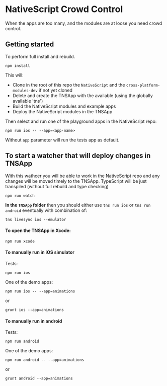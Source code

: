 # NativeScript Crowd Control
When the apps are too many, and the modules are at loose you need crowd control.

## Getting started
To perform full install and rebuild.
```
npm install
```
This will:
 - Clone in the root of this repo the `NativeScript` and the `cross-platform-modules-dev` if not yet cloned
 - Delete and create the TNSApp with the available (using the globally available 'tns')
 - Build the NativeScript modules and example apps
 - Deploy the NativeScript modules in the TNSApp

Then select and run one of the playground apps in the NativeScript repo:
```
npm run ios -- --app=<app-name>
```
Without `app` parameter will run the tests app as default. 

## To start a watcher that will deploy changes in TNSApp
With this wathcer you will be able to work in the NativeScript repo
and any changes will be moved timely to the TNSApp. TypeScript will be just transpiled
(without full rebuild and type checking)
```
npm run watch
```

**In the `TNSApp` folder** then you should either use `tns run ios` or `tns run android`
eventually with combination of:
```
tns livesync ios --emulator 
```

#### To open the TNSApp in Xcode:
```
npm run xcode
```

#### To manually run in iOS simulator
Tests:
```
npm run ios
```

One of the demo apps:
```
npm run ios -- --app=animations
```
or
```
grunt ios --app=animations
```

#### To manually run in android
Tests:
```
npm run android
```

One of the demo apps:
```
npm run android -- --app=animations
```
or
```
grunt android --app=animations
```
